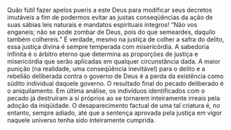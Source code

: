 ﻿Quão fútil fazer apelos pueris a este Deus para modificar seus decretos imutáveis a fim de podermos evitar as justas conseqüências da ação de suas sábias leis naturais e mandatos espirituais íntegros! “Não vos enganeis; não se pode zombar de Deus, pois do que semeardes, daquilo também colhereis.” É verdade, mesmo na justiça de colher a safra do delito, essa justiça divina é sempre temperada com misericórdia. A sabedoria infinita é o árbitro eterno que determina as proporções de justiça e misericórdia que serão aplicadas em qualquer circunstância dada. A maior punição (na realidade, uma conseqüência inevitável) para o delito e a rebelião deliberada contra o governo de Deus é a perda da existência como súdito individual daquele governo. O resultado final do pecado deliberado é o aniquilamento. Em última análise, os indivíduos identificados com o pecado já destruíram a si próprios ao se tornarem inteiramente irreais pela adoção da iniqüidade. O desaparecimento factual de uma tal criatura é, no entanto, sempre adiado, até que a sentença aprovada pela justiça em vigor naquele universo tenha sido inteiramente cumprida.